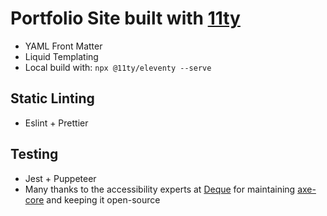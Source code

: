 # Portfolio Site built with [11ty](https://www.11ty.dev/docs/)

- YAML Front Matter
- Liquid Templating
- Local build with: `npx @11ty/eleventy --serve`

## Static Linting

- Eslint + Prettier

## Testing

- Jest + Puppeteer
- Many thanks to the accessibility experts at [Deque](https://www.deque.com/axe/) for maintaining [axe-core](https://github.com/dequelabs/axe-core) and keeping it open-source
